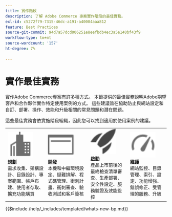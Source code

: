 ```yaml
---
title: 實作階段
description: 了解 Adobe Commerce 專案實作階段的最佳實務。
exl-id: c5272f79-7315-46dc-a191-a40004aaa812
feature: Best Practices
source-git-commit: 94d7a57dcd006251e8eefbdb4ec3a5e140bf43f9
workflow-type: tm+mt
source-wordcount: '157'
ht-degree: 7%

---
```


# 實作最佳實務

實作Adobe Commerce專案有許多種方式。 本節提供的最佳實務說明Adobe期望客戶和合作夥伴實作特定使用案例的方式。 這些建議旨在協助防止與網站設定和自訂、部署、操作、效能和升級相關的常見問題和潛在問題。

這些最佳實務會依實施階段組織，因此您可以找到適用於使用案例的建議。

<table style="table-layout:fixed">
<tr>
  <td>
    <a href="planning/overview.md">
    <img alt="規劃" src="../../assets/icons/enterprise.svg" width="80" height="80"/>
    </a>
    <div>
    <a href="planning/overview.md"><strong>規劃</strong></a>
    </div>
    需求收集、架構設計、目錄設計、專案範圍、帳戶布建、使用者存取、擴充功能購買
    <br>
  </td>
  <td>
    <a href="development/overview.md">
      <img alt="開發" src="../../assets/icons/page-rule.svg" width="80" height="80">
    </a>
    <div>
    <a href="development/overview.md"><strong>開發</strong></a>
    </div>
    本機和中繼環境設定、疑難排解、程式碼管理、衝刺計畫、衝刺審查、驗收測試和客戶簽核
    <br>
  </td>
  <td>
    <a href="launch/overview.md">
      <img alt="Launch" src="../../assets/icons/launch.svg" width="80" height="80">
    </a>
    <div>
    <a href="launch/overview.md"><strong>啟動</strong></a>
    </div>
    產品上市前後的最終檢查清單審查、生產部署、安全性設定、服務驗證及效能監控  
    <br>
  </td>
  <td>
    <a href="maintenance/overview.md">
      <img alt="維護" src="../../assets/icons/gauge.svg" width="80" height="80">
    </a>
    <div>
    <a href="maintenance/overview.md"><strong>維護</strong></a>
    </div>
    網站監控、目錄管理、索引、設定、功能增強、錯誤修正、受管理的服務、升級   
    <br>
  </td>
</tr>
</table>

{{$include /help/_includes/templated/whats-new-bp.md}}
